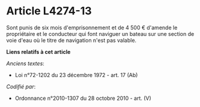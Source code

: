 # Article L4274-13

Sont punis de six mois d'emprisonnement et de 4 500 € d'amende le propriétaire et le conducteur qui font naviguer un bateau
sur une section de voie d'eau où le titre de navigation n'est pas valable.

**Liens relatifs à cet article**

_Anciens textes_:

  - Loi n°72-1202 du 23 décembre 1972 - art. 17 (Ab)

_Codifié par_:

  - Ordonnance n°2010-1307 du 28 octobre 2010 - art. (V)
